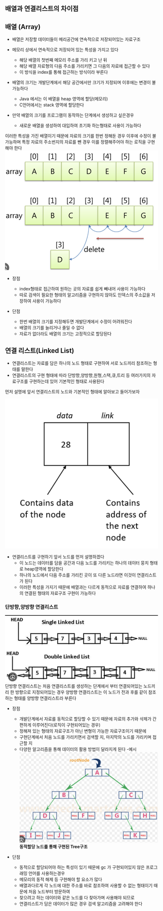 배열과 연결리스트의 차이점
---- 
## 배열 (Array)
- 배열은 저장할 데이터들이 메리공간에 연속적으로 저장되어있는 자료구조
- 메모리 상에서 연속적으로 저장되어 있는 특성을 가지고 있다
   - 해당 배열의 첫번째 메모리 주소를 가리 키고 난 뒤
   - 해당 배열 자료형의 다음 주소를 가리키면 그 다음의 자료에 접근할 수 있다
   - 이 방식을 index를 통해 접근하는 방식이라 부른다


- 배열의 크기는 개발단계에서 해당 공간에서만 크기가 지정되며 이후에는 변경이 불가능하다
   - Java 에서는 이 배열을 heap 영역에 할당(메모리)
   - C언어에서는 stack 영역에 할당한다
- 만약 배열의 크기를 프로그램이 동작하는 단계에서 생성하고 싶은경우
  - 새로운 배열을 생성하여 대입하여 초기화 하는형태로 사용이 가능하다

이러한 특성을 가진 배열이기 때문에
자료의 크기를 한번 정해둔 경우 이후에 수정이 불가능하며
특정 자료의 주소번지의 자료를 뺀 경우 이를 정렬해주어야 하는 로직을 구현해야 한다
![ArrayListExample.png](mdimageresource%2FArrayListExample.png)
- 장점
   - index형태로 접근하여 원하는 곳의 자료를 쉽게 빼내어 사용이 가능하다
   - 따로 검색이 필요한 형태의 알고리즘을 구현하지 않아도 인덱스의 주소값을 저장하여 사용이 가능하다

- 단점
   - 한번 배열의 크기를 지정해두면 개발단계에서 수정이 어려워진다
   - 배열의 크기를 늘리거나 줄일 수 없다
   - 자료가 없더라도 배열의 크기는 고정적으로 할당된다



## 연결 리스트(Linked List)
- 연결리스트는 자료를 담은 하나의 노드 형태로 구현하여 서로 노드끼리 참조하는 형태를 말한다
- 연결리스트의 구현 형태에 따라 단방향,양방향,원형,스택,큐,트리 등 여러가지의 자료구조를 구현하는데 있어 기본적인 형태로 사용된다

먼저 설명에 앞서 연결리스트의 노드와 기본적인 형태에 알아보고 들어가보자  

![LikedListNode.png](mdimageresource%2FLikedListNode.png)  

- 연결리스트를 구현하기 앞서 노드를 먼저 설명하겠다
   - 이 노드는 데이터를 담을 공간과 다음 노드를 가리키는 하나의 데이터 뭉치 형태로 heap영역에 할당한다
   - 하나의 노드에서 다음 주소를 가리킨 곳이 또 다른 노드라면 이것이 연결리스트가 된다
   - 이러한 특성을 가지기 때문에 배열과는 다르게 동적으로 자료를 연결하여 하나의 연결된 형태의 자료구조 구현이 가능하다  

  

### 단방향,양방향 연결리스트
![LikedList.png](mdimageresource%2FLikedList.png)
단방향 연결리스트는 처음 연결리스트를 생성하는 단계에서 부터 연결되어있는 노드끼리 한 방향으로 지정되어있는 경우
양방향 연결리스트는 이 노드가 전과 후를 같이 참조하는 형태를 양방향 연결리스트라 부른다


- 장점
    - 개발단계에서 자료를 동적으로 할당할 수 있기 때문에 자료의 추가와 삭제가 간편하게 이루어진다(로직이 구현되어있는 경우)
    - 정해져 있는 형태의 자료구조가 아닌 변형이 가능한 자료구조이기 때문에
    - 구현단계에서 처음 노드를 가리키면서 검색할 지, 마지막의 노드를 가리키며 접근할 지
    - 다양한 알고리즘을 통해 데이터의 활용 방법이 달라지게 된다
-예시 ![Tree.png](mdimageresource%2FTree.png)
**동적할당 노드를 통해 구현된 Tree구조**

- 단점
    - 동적으로 할당되어야 하는 특성이 있기 때문에 gc 가 구현되어있지 않은 프로그래밍 언어를 사용하는경우
    - 메모리의 동적 해제 등 구현해야 할 요소가 많다
    - 배열과다르게 각 노드에 대한 주소를 바로 참조하여 사용할 수 없는 형태이기 때문에 처음 노드부터 방문하여
    - 찾으려고 하는 데이터와 같은 노드를 다 찾아가며 사용해야 되므로
    - 연결리스트가 담은 데이터가 많은 경우 검색 알고리즘을 고려해야 한다